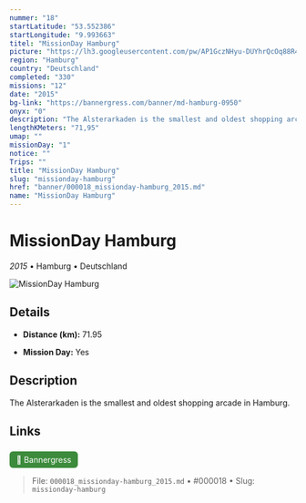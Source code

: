```yaml
---
nummer: "18"
startLatitude: "53.552386"
startLongitude: "9.993663"
titel: "MissionDay Hamburg"
picture: "https://lh3.googleusercontent.com/pw/AP1GczNHyu-DUYhrQcOq88R4OnwkA-ukGiHNxVQ-hPFBbduoAM-T8fubiFNSiAn-t9cfrlS1us6ZYD6wDnYInpwyg6ror94qTPMUw5Uw9xIWQCzGZ46oe4mQzS2_B8d93IiTCDAdPim38_8GMIqCfOIY86TfaQ=w1060-h314-s-no?authuser=0"
region: "Hamburg"
country: "Deutschland"
completed: "330"
missions: "12"
date: "2015"
bg-link: "https://bannergress.com/banner/md-hamburg-0950"
onyx: "0"
description: "The Alsterarkaden is the smallest and oldest shopping arcade in Hamburg."
lengthKMeters: "71,95"
umap: ""
missionDay: "1"
notice: ""
Trips: ""
title: "MissionDay Hamburg"
slug: "missionday-hamburg"
href: "banner/000018_missionday-hamburg_2015.md"
name: "MissionDay Hamburg"
---
```

# MissionDay Hamburg

*2015* • Hamburg • Deutschland

![MissionDay Hamburg](https://lh3.googleusercontent.com/pw/AP1GczNHyu-DUYhrQcOq88R4OnwkA-ukGiHNxVQ-hPFBbduoAM-T8fubiFNSiAn-t9cfrlS1us6ZYD6wDnYInpwyg6ror94qTPMUw5Uw9xIWQCzGZ46oe4mQzS2_B8d93IiTCDAdPim38_8GMIqCfOIY86TfaQ=w1060-h314-s-no?authuser=0)



## Details
- **Distance (km):** 71.95



- **Mission Day:** Yes


## Description
The Alsterarkaden is the smallest and oldest shopping arcade in Hamburg.



## Links
<a href="https://bannergress.com/banner/md-hamburg-0950" style="display:inline-block;margin:6px 8px 0 0;padding:6px 12px;background:#3c8b3c;color:#fff;text-decoration:none;border-radius:6px;">🔗 Bannergress</a>




> File: `000018_missionday-hamburg_2015.md` • #000018 • Slug: `missionday-hamburg`
